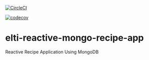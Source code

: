 [![CircleCI](https://circleci.com/gh/eltishehu/elti-reactive-mongo-recipe-app.svg?style=svg)](https://circleci.com/gh/eltishehu/elti-reactive-mongo-recipe-app)

[![codecov](https://codecov.io/gh/eltishehu/elti-reactive-mongo-recipe-app/branch/master/graph/badge.svg)](https://codecov.io/gh/eltishehu/elti-reactive-mongo-recipe-app)

# elti-reactive-mongo-recipe-app
Reactive Recipe Application Using MongoDB
